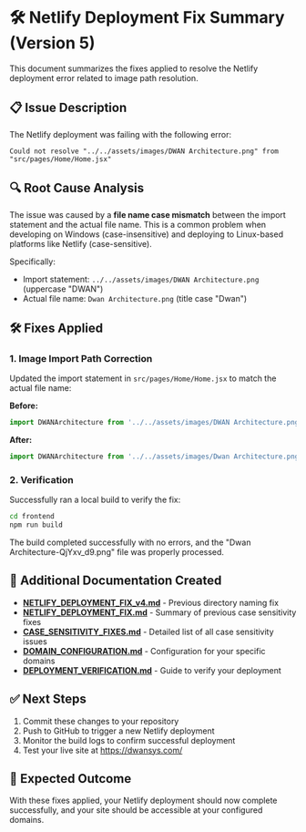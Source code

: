 # 🛠️ Netlify Deployment Fix Summary (Version 5)

This document summarizes the fixes applied to resolve the Netlify deployment error related to image path resolution.

## 📋 Issue Description
The Netlify deployment was failing with the following error:
```
Could not resolve "../../assets/images/DWAN Architecture.png" from "src/pages/Home/Home.jsx"
```

## 🔍 Root Cause Analysis
The issue was caused by a **file name case mismatch** between the import statement and the actual file name. This is a common problem when developing on Windows (case-insensitive) and deploying to Linux-based platforms like Netlify (case-sensitive).

Specifically:
- Import statement: `../../assets/images/DWAN Architecture.png` (uppercase "DWAN")
- Actual file name: `Dwan Architecture.png` (title case "Dwan")

## 🛠️ Fixes Applied

### 1. Image Import Path Correction
Updated the import statement in `src/pages/Home/Home.jsx` to match the actual file name:

**Before:**
```javascript
import DWANArchitecture from '../../assets/images/DWAN Architecture.png';
```

**After:**
```javascript
import DWANArchitecture from '../../assets/images/Dwan Architecture.png';
```

### 2. Verification
Successfully ran a local build to verify the fix:
```bash
cd frontend
npm run build
```
The build completed successfully with no errors, and the "Dwan Architecture-QjYxv_d9.png" file was properly processed.

## 📝 Additional Documentation Created
- **[NETLIFY_DEPLOYMENT_FIX_v4.md](file:///c:/Users/sathi/OneDrive/Desktop/Dwansys/frontend/NETLIFY_DEPLOYMENT_FIX_v4.md)** - Previous directory naming fix
- **[NETLIFY_DEPLOYMENT_FIX.md](file:///c:/Users/sathi/OneDrive/Desktop/Dwansys/frontend/NETLIFY_DEPLOYMENT_FIX.md)** - Summary of previous case sensitivity fixes
- **[CASE_SENSITIVITY_FIXES.md](file:///c:/Users/sathi/OneDrive/Desktop/Dwansys/frontend/CASE_SENSITIVITY_FIXES.md)** - Detailed list of all case sensitivity issues
- **[DOMAIN_CONFIGURATION.md](file:///c:/Users/sathi/OneDrive/Desktop/Dwansys/frontend/DOMAIN_CONFIGURATION.md)** - Configuration for your specific domains
- **[DEPLOYMENT_VERIFICATION.md](file:///c:/Users/sathi/OneDrive/Desktop/Dwansys/frontend/DEPLOYMENT_VERIFICATION.md)** - Guide to verify your deployment

## ✅ Next Steps
1. Commit these changes to your repository
2. Push to GitHub to trigger a new Netlify deployment
3. Monitor the build logs to confirm successful deployment
4. Test your live site at https://dwansys.com/

## 🎯 Expected Outcome
With these fixes applied, your Netlify deployment should now complete successfully, and your site should be accessible at your configured domains.